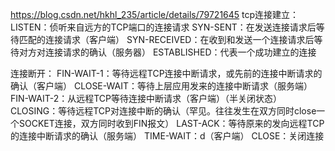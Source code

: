 https://blog.csdn.net/hkhl_235/article/details/79721645
tcp连接建立：
LISTEN：侦听来自远方的TCP端口的连接请求
SYN-SENT：在发送连接请求后等待匹配的连接请求（客户端）
SYN-RECEIVED：在收到和发送一个连接请求后等待对方对连接请求的确认（服务器）
ESTABLISHED：代表一个成功建立的连接

连接断开：
FIN-WAIT-1：等待远程TCP连接中断请求，或先前的连接中断请求的确认（客户端）
CLOSE-WAIT：等待上层应用发来的连接中断请求（服务端）
FIN-WAIT-2：从远程TCP等待连接中断请求（客户端）（半关闭状态）
CLOSING：等待远程TCP对连接中断的确认（罕见。往往发生在双方同时close一个SOCKET连接，双方同时收到FIN报文）
LAST-ACK：等待原来的发向远程TCP的连接中断请求的确认（服务端）
TIME-WAIT：d（客户端）
CLOSE：关闭连接
